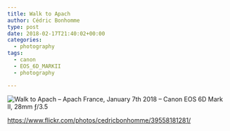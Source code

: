 ```yaml
---
title: Walk to Apach
author: Cédric Bonhomme
type: post
date: 2018-02-17T21:40:02+00:00
categories:
  - photography
tags:
  - canon
  - EOS_6D_MARKII
  - photography

---
```

![Walk to Apach – Apach France, January 7th 2018 – Canon EOS 6D Mark II, 28mm ƒ/3.5](/images/blog/2018/02/20180107T151009.jpg)

https://www.flickr.com/photos/cedricbonhomme/39558181281/